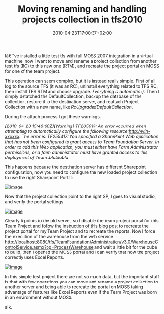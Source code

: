 ﻿---
title: "Moving renaming and handling projects collection in tfs2010"
description: ""
date: 2010-04-23T17:00:37+02:00
draft: false
tags: [Team Foundation Server]
categories: [Team Foundation Server]
---
Iâ€™ve installed a little test tfs with full MOSS 2007 integration in a virtual machine, now I want to move and rename a project collection from another test tfs (RC) to this new one (RTM), and recreate the project portal on MOSS for one of the team project.

This operation can seem complex, but it is instead really simple. First of all log to the source TFS (it was an RC), uninstall everything related to TFS RC, then install TFS RTM and choose upgrade. *Everything is automatic :)*. Then I simply detatched the DefaultCollection, backup the database of the collection, restore it to the destination server, and reattach Project Collection with a new name, like *RcUpgradedDefaultCollection*.

During the attach process I got these warnings.

*[2010-04-23 15:48:08Z][Warning] TF205019: An error occurred when attempting to automatically configure the following resource:*[*http://win-xxxxxx*](http://win-xxxxxx)*. The error is: TF255417: You specified a SharePoint Web application that has not been configured to grant access to Team Foundation Server. In order to add this Web application, you must either have Farm Administrator permissions, or a farm administrator must have granted access to this deployment of Team..blablabla*

This happens because the destination server has different Sharepoint configuration, now you need to configure the new loaded project collection to use the right Sharepoint Portal:

[![image](http://www.codewrecks.com/blog/wp-content/uploads/2010/04/image_thumb21.png "image")](http://www.codewrecks.com/blog/wp-content/uploads/2010/04/image21.png)

Now that the project collection point to the right SP, I goes to visual studio, and verify the portal settings

[![image](http://www.codewrecks.com/blog/wp-content/uploads/2010/04/image_thumb22.png "image")](http://www.codewrecks.com/blog/wp-content/uploads/2010/04/image22.png)

Clearly it points to the old server, so I disable the team project portal for this Team Project and follow the instruction [of this blog post](http://blogs.msdn.com/greggboer/archive/2010/02/24/creating-sharepoint-portals-reports-and-upgrading-reports-for-an-existing-team-project.aspx) to recreate the project portal for my Team Project and to recreate the reports. Now I force the execution of the warehouse from the web service [http://localhost:8080/tfs/TeamFoundation/Administration/v3.0/WarehouseControlService.asmx?op=ProcessWarehouse](http://localhost:8080/tfs/TeamFoundation/Administration/v3.0/WarehouseControlService.asmx?op=ProcessWarehouse "http://localhost:8080/tfs/TeamFoundation/Administration/v3.0/WarehouseControlService.asmx?op=ProcessWarehouse") and wait a little bit for the cube to build, then I opened the MOSS portal and I can verify that now the project correctly uses Excel Reports.

[![image](http://www.codewrecks.com/blog/wp-content/uploads/2010/04/image_thumb23.png "image")](http://www.codewrecks.com/blog/wp-content/uploads/2010/04/image23.png)

In this simple test project there are not so much data, but the important stuff is that with few operations you can move and rename a project collection to another server and being able to recreate the portal on MOSS taking advantage of features like Excel Reports even if the Team Project was born in an environment without MOSS.

alk.
